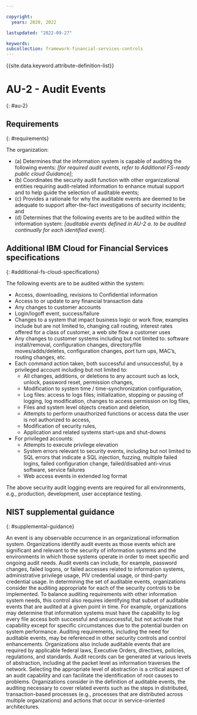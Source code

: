 ```yaml
---

copyright:
  years: 2020, 2022

lastupdated: "2022-09-27"

keywords: 
subcollection: framework-financial-services-controls
---
```


{{site.data.keyword.attribute-definition-list}}

         
# AU-2 - Audit Events
{: #au-2}

## Requirements
{: #requirements}

The organization:

- (a) Determines that the information system is capable of auditing the following events: _[for required audit events, refer to Additional FS-ready public cloud Guidance]_;
- (b) Coordinates the security audit function with other organizational entities requiring audit-related information to enhance mutual support and to help guide the selection of auditable events;
- (c) Provides a rationale for why the auditable events are deemed to be adequate to support after-the-fact investigations of security incidents; and
- (d) Determines that the following events are to be audited within the information system: _[auditable events defined in AU-2 a. to be audited continually for each identified event]_.

## Additional IBM Cloud for Financial Services specifications
{: #additional-fs-cloud-specifications}

The following events are to be audited within the system:
- Access, downloading, revisions to Confidential information
- Access to or update to any financial transaction data
- Any changes to customer accounts
- Login/logoff event, success/failure
- Changes to a system that impact business logic or work flow, examples include but are not limited to, changing call routing, interest rates offered for a class of customer, a web site flow a customer uses
- Any changes to customer systems including but not limited to: software install/removal, configuration changes, directory/file moves/adds/deletes, configuration changes, port turn ups, MAC’s, routing changes, etc.
- Each command action taken, both successful and unsuccessful, by a privileged account including but not limited to:
    - All changes, additions, or deletions to any account such as lock, unlock, password reset, permission changes,
    - Modification to system time / time-synchronization configuration,
    - Log files: access to logs files; initialization, stopping or pausing of logging, log modification, changes to access permission on log files,
    - Files and system level objects creation and deletion,
    - Attempts to perform unauthorized functions or access data the user is not authorized to access,
    - Modification of security rules,
    - Application and related systems start-ups and shut-downs
- For privileged accounts:
    - Attempts to execute privilege elevation
    - System errors relevant to security events, including but not limited to SQL errors that indicate a SQL injection, fuzzing, multiple failed logins, failed configuration change, failed/disabled anti-virus software, service failures
    - Web access events in extended log format

The above security audit logging events are required for all environments, e.g., production, development, user acceptance testing.

## NIST supplemental guidance
{: #supplemental-guidance}

An event is any observable occurrence in an organizational information system. Organizations identify audit events as those events which are significant and relevant to the security of information systems and the environments in which those systems operate in order to meet specific and ongoing audit needs. Audit events can include, for example, password changes, failed logons, or failed accesses related to information systems, administrative privilege usage, PIV credential usage, or third-party credential usage. In determining the set of auditable events, organizations consider the auditing appropriate for each of the security controls to be implemented. To balance auditing requirements with other information system needs, this control also requires identifying that subset of auditable events that are audited at a given point in time. For example, organizations may determine that information systems must have the capability to log every file access both successful and unsuccessful, but not activate that capability except for specific circumstances due to the potential burden on system performance. Auditing requirements, including the need for auditable events, may be referenced in other security controls and control enhancements. Organizations also include auditable events that are required by applicable federal laws, Executive Orders, directives, policies, regulations, and standards. Audit records can be generated at various levels of abstraction, including at the packet level as information traverses the network. Selecting the appropriate level of abstraction is a critical aspect of an audit capability and can facilitate the identification of root causes to problems. Organizations consider in the definition of auditable events, the auditing necessary to cover related events such as the steps in distributed, transaction-based processes (e.g., processes that are distributed across multiple organizations) and actions that occur in service-oriented architectures.



